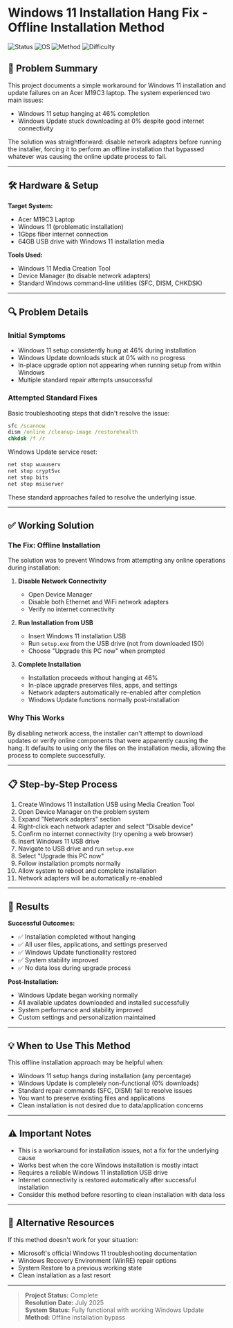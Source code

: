 # Windows 11 Installation Hang Fix - Offline Installation Method

![Status](https://img.shields.io/badge/Status-Complete-brightgreen?style=flat-square)
![OS](https://img.shields.io/badge/OS-Windows_11-blue?style=flat-square)
![Method](https://img.shields.io/badge/Method-Offline_Install-orange?style=flat-square)
![Difficulty](https://img.shields.io/badge/Difficulty-Basic-green?style=flat-square)

## 🎯 Problem Summary

This project documents a simple workaround for Windows 11 installation and update failures on an Acer M19C3 laptop. The system experienced two main issues:
- Windows 11 setup hanging at 46% completion
- Windows Update stuck downloading at 0% despite good internet connectivity

The solution was straightforward: disable network adapters before running the installer, forcing it to perform an offline installation that bypassed whatever was causing the online update process to fail.

---

## 🛠️ Hardware & Setup

**Target System:**
- Acer M19C3 Laptop
- Windows 11 (problematic installation)
- 1Gbps fiber internet connection
- 64GB USB drive with Windows 11 installation media

**Tools Used:**
- Windows 11 Media Creation Tool
- Device Manager (to disable network adapters)
- Standard Windows command-line utilities (SFC, DISM, CHKDSK)

---

## 🔍 Problem Details

### Initial Symptoms
- Windows 11 setup consistently hung at 46% during installation
- Windows Update downloads stuck at 0% with no progress
- In-place upgrade option not appearing when running setup from within Windows
- Multiple standard repair attempts unsuccessful

### Attempted Standard Fixes
Basic troubleshooting steps that didn't resolve the issue:
```cmd
sfc /scannow
dism /online /cleanup-image /restorehealth
chkdsk /f /r
```

Windows Update service reset:
```cmd
net stop wuauserv
net stop cryptSvc  
net stop bits
net stop msiserver
```

These standard approaches failed to resolve the underlying issue.

---

## ✅ Working Solution

### The Fix: Offline Installation
The solution was to prevent Windows from attempting any online operations during installation:

1. **Disable Network Connectivity**
   - Open Device Manager
   - Disable both Ethernet and WiFi network adapters
   - Verify no internet connectivity

2. **Run Installation from USB**
   - Insert Windows 11 installation USB
   - Run `setup.exe` from the USB drive (not from downloaded ISO)
   - Choose "Upgrade this PC now" when prompted

3. **Complete Installation**
   - Installation proceeds without hanging at 46%
   - In-place upgrade preserves files, apps, and settings
   - Network adapters automatically re-enabled after completion
   - Windows Update functions normally post-installation

### Why This Works
By disabling network access, the installer can't attempt to download updates or verify online components that were apparently causing the hang. It defaults to using only the files on the installation media, allowing the process to complete successfully.

---

## 📋 Step-by-Step Process

1. Create Windows 11 installation USB using Media Creation Tool
2. Open Device Manager on the problem system
3. Expand "Network adapters" section
4. Right-click each network adapter and select "Disable device"
5. Confirm no internet connectivity (try opening a web browser)
6. Insert Windows 11 USB drive
7. Navigate to USB drive and run `setup.exe`
8. Select "Upgrade this PC now"
9. Follow installation prompts normally
10. Allow system to reboot and complete installation
11. Network adapters will be automatically re-enabled

---

## 🏁 Results

**Successful Outcomes:**
- ✅ Installation completed without hanging
- ✅ All user files, applications, and settings preserved  
- ✅ Windows Update functionality restored
- ✅ System stability improved
- ✅ No data loss during upgrade process

**Post-Installation:**
- Windows Update began working normally
- All available updates downloaded and installed successfully
- System performance and stability improved
- Custom settings and personalization maintained

---

## 💡 When to Use This Method

This offline installation approach may be helpful when:
- Windows 11 setup hangs during installation (any percentage)
- Windows Update is completely non-functional (0% downloads)
- Standard repair commands (SFC, DISM) fail to resolve issues
- You want to preserve existing files and applications
- Clean installation is not desired due to data/application concerns

---

## ⚠️ Important Notes

- This is a workaround for installation issues, not a fix for the underlying cause
- Works best when the core Windows installation is mostly intact
- Requires a reliable Windows 11 installation USB drive
- Internet connectivity is restored automatically after successful installation
- Consider this method before resorting to clean installation with data loss

---

## 🔗 Alternative Resources

If this method doesn't work for your situation:
- Microsoft's official Windows 11 troubleshooting documentation
- Windows Recovery Environment (WinRE) repair options
- System Restore to a previous working state
- Clean installation as a last resort

---

> **Project Status:** Complete  
> **Resolution Date:** July 2025  
> **System Status:** Fully functional with working Windows Update  
> **Method:** Offline installation bypass